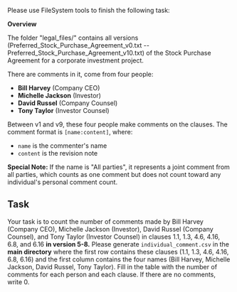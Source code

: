 Please use FileSystem tools to finish the following task:

**Overview**

The folder "legal_files/" contains all versions (Preferred_Stock_Purchase_Agreement_v0.txt  -- Preferred_Stock_Purchase_Agreement_v10.txt) of the Stock Purchase Agreement for a corporate investment project.

There are comments in it, come from four people:

- **Bill Harvey** (Company CEO)
- **Michelle Jackson** (Investor)
- **David Russel** (Company Counsel)
- **Tony Taylor** (Investor Counsel)

Between v1 and v9, these four people make comments on the clauses. The comment format is `[name:content]`, where:

- `name` is the commenter's name
- `content` is the revision note

**Special Note:** If the name is "All parties", it represents a joint comment from all parties, which counts as one comment but does not count toward any individual's personal comment count.

## Task

Your task is to count the number of comments made by Bill Harvey (Company CEO), Michelle Jackson (Investor), David Russel (Company Counsel), and Tony Taylor (Investor Counsel) in clauses 1.1, 1.3, 4.6, 4.16, 6.8, and 6.16 **in version 5-8.** Please generate `individual_comment.csv` in the **main directory** where the first row contains these clauses (1.1, 1.3, 4.6, 4.16, 6.8, 6.16) and the first column contains the four names (Bill Harvey, Michelle Jackson, David Russel, Tony Taylor). Fill in the table with the number of comments for each person and each clause. If there are no comments, write 0.
